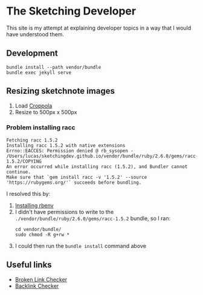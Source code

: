 # The Sketching Developer

This site is my attempt at explaining developer topics in a way that I would have understood them.

## Development

```shell
bundle install --path vendor/bundle
bundle exec jekyll serve
```

## Resizing sketchnote images

1. Load [Croppola](https://croppola.com/)
2. Resize to 500px x 500px

### Problem installing racc

```
Fetching racc 1.5.2
Installing racc 1.5.2 with native extensions
Errno::EACCES: Permission denied @ rb_sysopen - /Users/lucas/sketchingdev.github.io/vendor/bundle/ruby/2.6.0/gems/racc-1.5.2/COPYING
An error occurred while installing racc (1.5.2), and Bundler cannot continue.
Make sure that `gem install racc -v '1.5.2' --source 'https://rubygems.org/'` succeeds before bundling.
```

I resolved this by:
1. [Installing rbenv](https://stackoverflow.com/a/53388305)
2. I didn't have permissions to write to the `./vendor/bundle/ruby/2.6.0/gems/racc-1.5.2` bundle, so I ran:
   ```shell
   cd vendor/bundle/
   sudo chmod -R g+rw *
   ```
3. I could then run the `bundle install` command above

## Useful links

 * [Broken Link Checker](https://ahrefs.com/broken-link-checker)
 * [Backlink Checker](https://ahrefs.com/backlink-checker)
